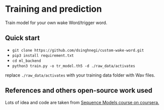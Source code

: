 # Training and prediction
Train model for your own wake Word/trigger word.
## Quick start
- `git clone https://github.com/dsinghnegi/custom-wake-word.git`
- `pip3 install requirement.txt`
- `cd ml_backend`
- `python3 train.py -o tr_model.th5 -d ./raw_data/activates`

 replace `./raw_data/activates` with your training data folder with Wav files.

## References and others open-source work used
Lots of idea and code are taken from [Sequence Models course on coursera.](https://www.coursera.org/learn/nlp-sequence-models/home/welcome)
